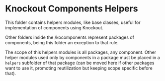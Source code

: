 # Knockout Components Helpers
This folder contains helpers modules, like base classes, useful for implementation
of components using Knockout.

Other folders inside the /kocomponents represent packages of components, being
this folder an exception to that rule.

The scope of this helpers modules is all packages, any component. Other helper
modules used only by components in a package must be placed in a `helpers`
subfolder of that package (can be moved here if other packages want to use it,
promoting reutilization but keeping scope specific before that).
